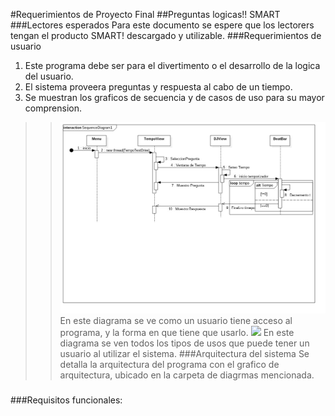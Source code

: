 #Requerimientos de Proyecto Final
##Preguntas logicas!! SMART
###Lectores esperados
Para este documento se espere que los lectorers tengan el producto SMART! descargado y utilizable.
###Requerimientos de usuario
 1. Este programa debe ser para el divertimento o el desarrollo de la logica del usuario.
 2. El sistema proveera preguntas y respuesta al cabo de un tiempo.
 3. Se muestran los graficos de secuencia y de casos de uso para su mayor comprension.
>>![](Diagramas/Secuencia_usuario.jpg) En este diagrama se ve como un usuario tiene acceso al programa, y la forma en que tiene que usarlo.
>>![](Diagrmas/UseCase.jpg) En este diagrama se ven todos los tipos de usos que puede tener un usuario al utilizar el sistema. 
###Arquitectura del sistema
 Se detalla la arquitectura del programa con el grafico de arquitectura, ubicado en la carpeta de diagrmas mencionada.
###
###Requisitos funcionales:
	

